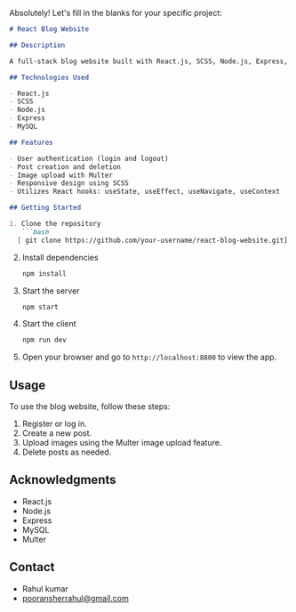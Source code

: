 Absolutely! Let's fill in the blanks for your specific project:

```markdown
# React Blog Website

## Description

A full-stack blog website built with React.js, SCSS, Node.js, Express, and MySQL. Features user authentication, post creation, deletion, and image upload using Multer.

## Technologies Used

- React.js
- SCSS
- Node.js
- Express
- MySQL

## Features

- User authentication (login and logout)
- Post creation and deletion
- Image upload with Multer
- Responsive design using SCSS
- Utilizes React hooks: useState, useEffect, useNavigate, useContext

## Getting Started

1. Clone the repository
   ```bash
  [ git clone https://github.com/your-username/react-blog-website.git]
   ```

2. Install dependencies
   ```bash
   npm install
   ```

3. Start the server
   ```bash
   npm start
   ```

4. Start the client
   ```bash
   npm run dev
   ```

5. Open your browser and go to `http://localhost:8800` to view the app.

## Usage

To use the blog website, follow these steps:

1. Register or log in.
2. Create a new post.
3. Upload images using the Multer image upload feature.
4. Delete posts as needed.



## Acknowledgments

- React.js
- Node.js
- Express
- MySQL
- Multer

## Contact

- Rahul kumar
- pooransherrahul@gmail.com

```

